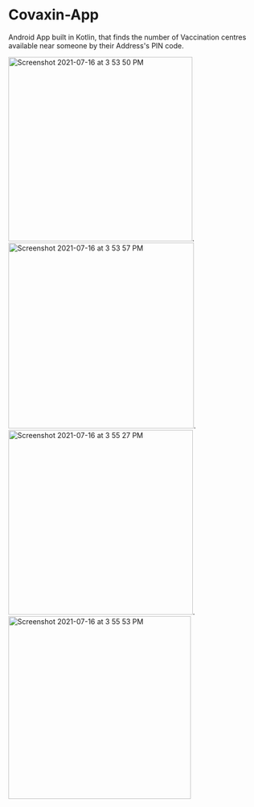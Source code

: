 # Covaxin-App
Android App built in Kotlin, that finds the number of Vaccination centres available near someone by their Address's PIN code.

<img width="366" alt="Screenshot 2021-07-16 at 3 53 50 PM" src="https://user-images.githubusercontent.com/86764463/125935741-cc148fb2-50d4-4724-89f3-c7e76c62c50d.png">.    <img width="369" alt="Screenshot 2021-07-16 at 3 53 57 PM" src="https://user-images.githubusercontent.com/86764463/125935246-31d0e5c3-8345-42da-93bf-8b45e282c7f3.png">.    <img width="367" alt="Screenshot 2021-07-16 at 3 55 27 PM" src="https://user-images.githubusercontent.com/86764463/125936056-a46690cd-2ecc-478e-b276-e64e6fedcaa0.png">.    <img width="363" alt="Screenshot 2021-07-16 at 3 55 53 PM" src="https://user-images.githubusercontent.com/86764463/125935948-3908ac2c-13b0-4a08-92d5-eb36df88e591.png">





